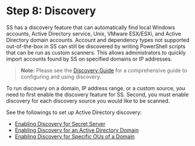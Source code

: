 [title]: # "8. Discovery"
[tags]: # "Discovery"
[priority]: # "80"

# Step 8: Discovery

SS has a discovery feature that can automatically find local Windows accounts, Active Directory service, Unix, VMware ESX/ESXi, and Active Directory domain accounts. Account and dependency types not supported out-of-the-box in SS can still be discovered by writing PowerShell scripts that can be run as custom scanners. This allows administrators to quickly import accounts found by SS on specified domains or IP addresses.

> **Note:** Please see the [Discovery Guide](https://updates.thycotic.net/link.ashx?SecretServerDiscoveryGuide) for a comprehensive guide to configuring and using discovery.

To run discovery on a domain, IP address range, or a custom source, you need to first enable the discovery feature for SS. Second, you must enable discovery for each discovery source you would like to be scanned.

See the followings to set up Active Directory discovery:

- [Enabling Discovery for Secret Server](../../secret-server-discovery/enabling-secret-server-discovery/index.md)
- [Enabling Discovery for an Active Directory Domain](../../secret-server-discovery/enabling-active-directory-domain-discovery/index.md)
- [Enabling Discovery for Specific OUs of a Domain](../../secret-server-discovery/enabling-specific-ou-domain-discovery/index.md)
